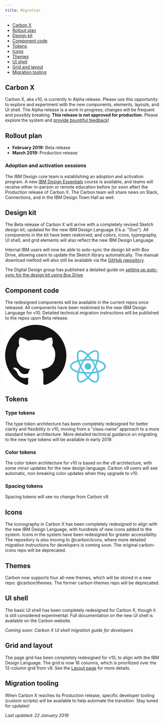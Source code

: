 ```yaml
---
title: Migration 
---
```


<anchor-links>
<ul>
  <li><a data-scroll href="#carbon-x">Carbon X</a></li>
  <li><a data-scroll href="#rollout-plan">Rollout plan</a></li>
  <li><a data-scroll href="#design-kit">Design kit</a></li>
  <li><a data-scroll href="#component-code">Component code</a></li>
  <li><a data-scroll href="#tokens">Tokens</a></li>
  <li><a data-scroll href="#icons">Icons</a></li>
  <li><a data-scroll href="#themes">Themes</a></li>
  <li><a data-scroll href="#ui-shell">UI shell</a></li>
  <li><a data-scroll href="#grid-and-layout">Grid and layout</a></li>
  <li><a data-scroll href="#migration-tooling">Migration tooling</a></li>
</ul>
</anchor-links>

## Carbon X

Carbon X, aka v10, is currently in Alpha release. Please use this opportunity to explore and experiment with the new components, elements, layouts, and UI shell. The Alpha release is a work in progress; changes will be frequent and possibly breaking. **This release is not approved for production.** Please explore the system and [provide bountiful feedback](/help/support#github-issues)!

## Rollout plan

- **February 2019:** Beta release
- **March 2019:** Production release

### Adoption and activation sessions

<p>The IBM Design core team is establishing an adoption and activation program. A new <a href="https://w3.ibm.com/design/essentials" target="blank">IBM Design Essentials</a> course is available, and teams will receive either in-person or remote education before (or soon after) the Production release of Carbon X. The Carbon team will share news on Slack, Connections, and in the IBM Design Town Hall as well.</p>

## Design kit

The Beta release of Carbon X will arrive with a completely revised Sketch design kit, updated for the new IBM Design Language (f.k.a. "Duo"). All components in the kit have been reskinned, and colors, icons, typrography, UI shell, and grid elements will also reflect the new IBM Design Language.

Internal IBM users will now be able to auto-sync the design kit with Box Drive, allowing users to update the Sketch library automatically. The manual download method will also still be available via the [GitHub repository](https://github.com/IBM/carbon-design-kit).

The Digital Design group has published a detailed guide on [setting up auto-sync for the design kit using Box Drive](https://www.ibm.com/standards/web/design-kit/).

## Component code

The redesigned components will be available in the current repos once released. All components have been reskinned to the new IBM Design Language for v10. Detailed technical migration instructions will be published to the repos upon Beta release.


<grid-wrapper className="tile--resource--no-margin" col_lg="8" flex="true" bleed="true">
<clickable-tile
    title="Carbon Components"
    href="https://github.com/ibm/carbon-components"
    type="resource"
    >
    <img src="images/github-icon.png" alt="Carbon Component Library" />
</clickable-tile>
<clickable-tile
    title="Carbon Components React"
    href="https://github.com/ibm/carbon-components-react"
    type="resource"
    >
    <img src="images/react-icon.png" alt="Carbon Components React" />
</clickable-tile>
</grid-wrapper>


## Tokens

### Type tokens
The type token architecture has been completely redesigned for better clarity and flexibility in v10, moving from a "class-name" approach to a more standard token architecture. More detailed technical guidance on migrating to the new type tokens will be available in early 2019.


### Color tokens
The color token architecture for v10 is based on the v9 architecture, with some minor updates for the new design language. Carbon v9 users will see automatic, non-breaking color updates when they upgrade to v10.

### Spacing tokens
Spacing tokens will see no change from Carbon v9.

## Icons

The iconography in Carbon X has been completely redesigned to align with the new IBM Design Language, with hundreds of new icons added to the system. Icons in the system have been redesigned for greater accessibility. The repository is also moving to @carbon/icons, where more detailed migration instructions for developers is coming soon. The original carbon-icons repo will be deprecated.

## Themes

Carbon now supports four all-new themes, which will be stored in a new repo: @carbon/themes. The former carbon-themes repo will be deprecated.

## UI shell

The basic UI shell has been completely redesigned for Carbon X, though it is still considered experimental. Full documentation on the new UI shell is available on the Carbon website.

_Coming soon: Carbon X UI shell migration guide for developers_

## Grid and layout

The page grid has been completely redesigned for v10, to align with the IBM Design Language. The grid is now 16 columns, which is prioritized over the 12-column grid from v9. See the [Layout page](/guidelines/layout) for more details.

## Migration tooling

When Carbon X reaches its Production release, specific developer tooling (custom scripts) will be available to help automate the transition. Stay tuned for updates!

_Last updated: 22 January 2019_
